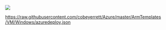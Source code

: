 <a href="https://portal.azure.com/#create/Microsoft.Template/uri/https%3A%2F%2Fraw.githubusercontent.com%2Fcobeyerrett%2FAzure%2Fmaster%2FArmTemplates%2FVM%2FWindows%2Fazuredeploy.json" target="_blank">
    <img src="http://azuredeploy.net/deploybutton.png"/>
</a>

https://raw.githubusercontent.com/cobeyerrett/Azure/master/ArmTemplates/VM/Windows/azuredeploy.json